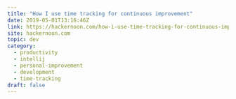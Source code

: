 ```yaml
---
title: "How I use time tracking for continuous improvement"
date: 2019-05-01T13:16:46Z
link: https://hackernoon.com/how-i-use-time-tracking-for-continuous-improvement-e4be89ff65c0?source=rss----3a8144eabfe3---4
site: hackernoon.com
topic: dev
category:
  - productivity
  - intellij
  - personal-improvement
  - development
  - time-tracking
draft: false
---
```

